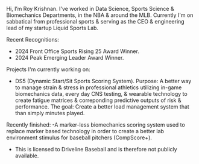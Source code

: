 Hi, I’m Roy Krishnan. I've worked in Data Science, Sports Science & Biomechanics Departments, in the NBA & around the MLB. 
Currently I'm on sabbatical from professional sports & serving as the CEO & engineering lead of my startup Liquid Sports Lab.  

Recent Recognitions: 
- 2024 Front Office Sports Rising 25 Award Winner. 
- 2024 Peak Emerging Leader Award Winner. 

Projects I'm currently working on: 
- DS5 (Dynamic Start/Sit Sports Scoring System). 
Purpose: A better way to manage strain & stress in professional athletics utilizing in-game biomechanics data, every day CNS testing, & wearable technology to create fatigue matrices & correponding predictive outputs of risk & performance.
The goal: Create a better load management system that than simply minutes played.

Recently finished:
-A marker-less biomechanics scoring system used to replace marker based technology in order to create a better lab environment stimulus for baseball pitchers (CompScore+).
- This is licensed to Driveline Baseball and is therefore not publicly available. 

